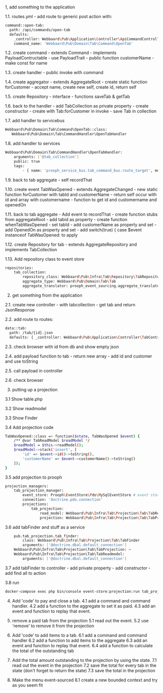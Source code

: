 1, add something to the application

1.1. routes.yml
    - add route to generic post action with:
```bash
command::open-tab:
  path: /api/commands/open-tab
  defaults:
    _controller: Webbaard\Pub\Application\Controller\ApiCommandController::postAction
    command_name: 'Webbaard\Pub\Domain\Tab\Command\OpenTab'
```

1.2. create command
    - extends Command
    - implements PayloadContructable
    - use PayloadTrait
    - public function customerName
    - make const for name
    
1.3. create handler
    - public invoke with command
    
1.4. create aggregator
    - extends AggregateRoot
    - create static function forCustomer
    - accept name, create new self, create id, return self
    
1.5. create Repository
    - interface 
    - functions saveTab & getTab
    
1.6. back to the handler
    - add TabCollection as private property
    - create constructor
    - create with Tab:forCustomer in invoke
    - save Tab in collection
    
1.7. add handler to servicebus
```bash
Webbaard\Pub\Domain\Tab\Command\OpenTab::class:
   Webbaard\Pub\Domain\Tab\CommandHandler\OpenTabHandler
```

1.8. add handler to services
```bash
Webbaard\Pub\Domain\Tab\CommandHandler\OpenTabHandler:
    arguments: ['@tab_collection']
    public: true
    tags:
        - { name: 'prooph_service_bus.tab_command_bus.route_target', message_detection: true }
```
    
1.9. back to tab aggregate 
    - self recordThat
    
1.10. create event TabWasOpened
    - extends AggregateChanged
    - new static function forCustomer with tabId and customerName
    - return self occur with id and array with customername
    - function to get id and customername and openedOn
    
1.11. back to tab aggregate
    - Add event to recordThat
    - create function stubs from aggregateRoot
    - add tabid as property
    - create function whenTabWasOpened
    - set tabId
    - add customerName as property and set
    - add OpenedOn as property and set
    - add switch(true) { case $event instanceof TabWasOpened: to apply
    
1.12. create Repository for tab
    - extends AggregateRepository and implements TabCollection
    
1.13. Add repository class to event store
```bash
repositories:
    tab_collection:
        repository_class: Webbaard\Pub\Infra\Tab\Repository\TabRepository
        aggregate_type: Webbaard\Pub\Domain\Tab\Tab
        aggregate_translator: prooph_event_sourcing.aggregate_translator

```

2. get something from the application

2.1. create new controller
    - with tabcollection
    - get tab and return JsonResponse
    
2.2. add route to routes: 
```bash
data::tab:
  path: /tab/{id}.json
  defaults: { _controller: Webbaard\Pub\Application\Controller\TabController::detailsAction }
```
2.3. check browser with id from db and show empty json

2.4. add payload function to tab
    - return new array
    - add id and customer and use toString
    
2.5. call payload in controller

2.6. check browser


3. putting up a projection

3.1 Show table.php

3.2 Show readmodel

3.3 Show Finder

3.4 Add projection code
```bash
TabWasOpened::class => function($state, TabWasOpened $event) {
    /** @var TabReadModel $readModel */
    $readModel = $this->readModel();
    $readModel->stack('insert', [
        'id' => $event->id()->toString(),
        'customerName' => $event->customerName()->toString()
    ]);
}
```

3.5 add projection to prooph
```bash
projection_managers:
    tab_projection_manager:
        event_store: Prooph\EventStore\Pdo\MySqlEventStore # event store
        connection: 'doctrine.pdo.connection'
        projections:
            tab_projection:
                read_model: Webbaard\Pub\Infra\Tab\Projection\Tab\TabReadModel
                projection: Webbaard\Pub\Infra\Tab\Projection\Tab\TabProjection
```

3.6 add tabFinder and stuff as a service
```bash
    pub.tab_projection.tab_finder:
        class: Webbaard\Pub\Infra\Tab\Projection\Tab\TabFinder
        arguments: ['@doctrine.dbal.default_connection']
    Webbaard\Pub\Infra\Tab\Projection\Tab\TabProjection: ~
    Webbaard\Pub\Infra\Tab\Projection\Tab\TabReadmodel:
        arguments: ['@doctrine.dbal.default_connection']
```

3.7 add tabFinder to controller
    - add private property
    - add constructor
    - add find all to action
    
3.8 run 
```bash
docker-compose exec php bin/console event-store:projection:run tab_projection

```

4. Add 'code' to pay and close a tab.
4.1 add a command and command handler.
4.2 add a function to the aggregate to set it as paid.
4.3 add an event and function to replay that event.

5. remove a paid tab from the projection
5.1 read out the event.
5.2 use 'remove' to remove it from the projection

6. Add 'code' to add items to a tab.
6.1 add a command and command handler
6.2 add a function to add items to the aggregate
6.3 add an event and function to replay that event.
6.4 add a function to calculate the total of the outstanding tab

7. Add the total amount outstanding to the projection by using the state.
7.1 read out the event in the projection 
7.2 save the total for every tab in the state (don't forget to return the state)
7.3 save the total in the projection

8. Make the menu event-sourced
8.1 create a new bounded context and try as you seem fit
